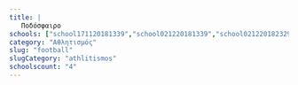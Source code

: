```yaml
---
title: |
   Ποδόσφαιρο
schools: ["school171120181339","school021220181339","school021220182329","school021220180822"]
category: "Αθλητισμός"
slug: "football"
slugCategory: "athlitismos"
schoolscount: "4"
---
```


